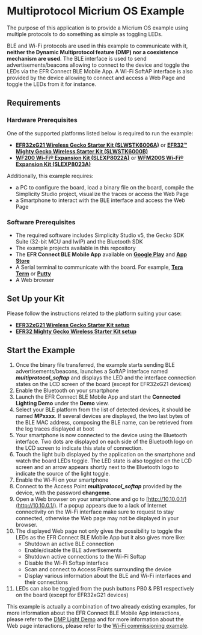 # Multiprotocol Micrium OS Example

The purpose of this application is to provide a Micrium OS example using multiple protocols to do something as simple as toggling LEDs.

BLE and Wi-Fi protocols are used in this example to communicate with it, **neither the Dynamic Multiprotocol feature (DMP) nor a coexistence mechanism are used**.
The BLE interface is used to send advertisements/beacons allowing to connect to the device and toggle the LEDs via the EFR Connect BLE Mobile App.
A Wi-Fi SoftAP interface is also provided by the device allowing to connect and access a Web Page and toggle the LEDs from it for instance.

## Requirements

### Hardware Prerequisites

One of the supported platforms listed below is required to run the example:

* [**EFR32xG21 Wireless Gecko Starter Kit (SLWSTK6006A)**](https://www.silabs.com/products/development-tools/wireless/efr32xg21-wireless-starter-kit) or
  [**EFR32™ Mighty Gecko Wireless Starter Kit (SLWSTK6000B)**](https://www.silabs.com/products/development-tools/wireless/mesh-networking/mighty-gecko-starter-kit)
* [**WF200 Wi-Fi® Expansion Kit (SLEXP8022A)**](https://www.silabs.com/products/development-tools/wireless/wi-fi/wf200-expansion-kit) or
  [**WFM200S Wi-Fi® Expansion Kit (SLEXP8023A)**](https://www.silabs.com/products/development-tools/wireless/wi-fi/wfm200-expansion-kit)

Additionally, this example requires:

* a PC to configure the board, load a binary file on the board, compile the Simplicity Studio project, visualize the traces or access the Web Page
* a Smartphone to interact with the BLE interface and access the Web Page

### Software Prerequisites

* The required software includes Simplicity Studio v5, the Gecko SDK Suite (32-bit MCU and lwIP) and the Bluetooth SDK
* The example projects available in this repository
* The **EFR Connect BLE Mobile App** available on [**Google Play**](https://play.google.com/store/apps/details?id=com.siliconlabs.bledemo&hl=en&gl=US) and [**App Store**](https://apps.apple.com/us/app/efr-connect-ble-mobile-app/id1030932759)
* A Serial terminal to communicate with the board. For example, [**Tera Term**](https://osdn.net/projects/ttssh2/releases/) or [**Putty**](https://www.putty.org/)
* A Web browser 

## Set Up your Kit

Please follow the instructions related to the platform suiting your case:

* [**EFR32xG21 Wireless Gecko Starter Kit setup**](../../shared/doc/efr32xg21/efr32xg21-wfx-setup.md)
* [**EFR32 Mighty Gecko Wireless Starter Kit setup**](../../shared/doc/efr32mg12/efr32mg12-wfx-setup.md)

## Start the Example

1. Once the binary file transferred, the example starts sending BLE advertisements/beacons, launches a SoftAP interface named _**multiprotocol_softap**_
and displays the LED and the interface connection states on the LCD screen of the board (except for EFR32xG21 devices)
2. Enable the Bluetooth on your smartphone
3. Launch the EFR Connect BLE Mobile App and start the **Connected Lighting Demo** under the **Demo** view.
4. Select your BLE platform from the list of detected devices, it should be named **MPxxxx**.
If several devices are displayed, the two last bytes of the BLE MAC address, composing the BLE name, can be retrieved from the log traces displayed at boot
5. Your smartphone is now connected to the device using the Bluetooth interface.
Two dots are displayed on each side of the Bluetooth logo on the LCD screen to indicate this state of connection.
6. Touch the light bulb displayed by the application on the smartphone and watch the board LEDs toggle.
The LED state is also toggled on the LCD screen and an arrow appears shortly next to the Bluetooth logo to indicate the source of the light toggle.
7. Enable the Wi-Fi on your smartphone
8. Connect to the Access Point _**multiprotocol_softap**_ provided by the device, with the password **changeme**.
9. Open a Web browser on your smartphone and go to [http://10.10.0.1/](http://10.10.0.1/). If a popup appears due to a lack of Internet connectivity on the Wi-Fi interface
make sure to request to stay connected, otherwise the Web page may not be displayed in your browser. 
1.  The displayed Web page not only gives the possibility to toggle the LEDs as the EFR Connect BLE Mobile App but it also gives more like:
    * Shutdown an active BLE connection
    * Enable/disable the BLE advertisements
    * Shutdown active connections to the Wi-Fi Softap
    * Disable the Wi-Fi Softap interface
    * Scan and connect to Access Points surrounding the device
    * Display various information about the BLE and Wi-Fi interfaces and their connections
2.  LEDs can also be toggled from the push buttons PB0 & PB1 respectively on the board (except for EFR32xG21 devices)

This example is actually a combination of two already existing examples, for more information about the EFR Connect BLE Mobile App interactions, please refer to the [DMP Light Demo](https://docs.silabs.com/bluetooth/3.2/miscellaneous/mobile/efr-connect-mobile-app) and for more information about the Web page interactions, please refer to the [Wi-Fi commissioning example](https://docs.silabs.com/wifi/wf200/content-source/getting-started/silabs/ssv5/wgm160p/wifi-commissioning-micriumos/interacting-with-the-example).

